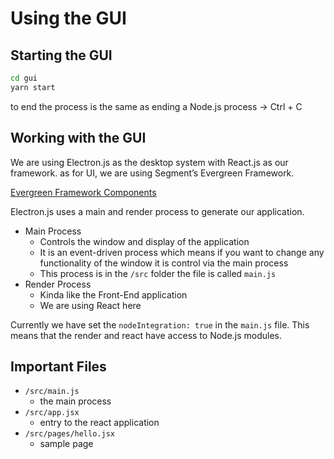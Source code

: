 # Using the GUI

## Starting the GUI

```bash
cd gui
yarn start

```

to end the process is the same as ending a Node.js process → Ctrl + C

## Working with the GUI

We are using Electron.js as the desktop system with React.js as our framework. as for UI, we are using Segment’s Evergreen Framework.

[Evergreen Framework Components](https://evergreen.segment.com/components)

Electron.js uses a main and render process to generate our application.

- Main Process
    - Controls the window and display of the application
    - It is an event-driven process which means if you want to change any functionality of the window it is control via the main process
    - This process is in the `/src` folder the file is called `main.js`
- Render Process
    - Kinda like the Front-End application
    - We are using React here

Currently we have set the `nodeIntegration: true` in the `main.js` file. This means that the render and react have access to Node.js modules.

## Important Files

- `/src/main.js`
    - the main process
- `/src/app.jsx`
    - entry to the react application
- `/src/pages/hello.jsx`
    - sample page